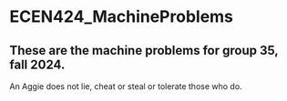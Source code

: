 # ECEN424_MachineProblems
These are the machine problems for group 35, fall 2024.
--------------------------------------------------------
An Aggie does not lie, cheat or steal or tolerate those who do.
